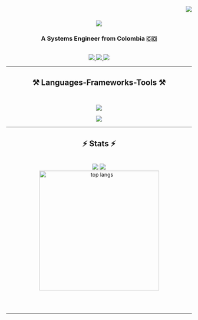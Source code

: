 
<img align="right" src="https://visitor-badge.laobi.icu/badge?page_id=xArkqngel" />

<h1 align="center">
    <img src="https://readme-typing-svg.herokuapp.com/?font=FiraCode&size=35&color=CC07F7&center=true&vCenter=true&width=500&height=70&duration=4000&lines=Hi+There!+👋;+I'm+Miguel+Rubiano!;" />
</h1>

<h3 align="center">A Systems Engineer from Colombia 🇨🇴</h3>

<br/>
 
<div align="center"> 
  <a href="mailto:arkqngel343@gmail.com">
    <img src="https://img.shields.io/badge/Gmail-333333?style=for-the-badge&logo=gmail&logoColor=red" />
  </a>
  <a href="https://linkedin.com/in/miguelrubiano343" target="_blank">
    <img src="https://img.shields.io/badge/LinkedIn-0077B5?style=for-the-badge&logo=linkedin&logoColor=white" target="_blank" />
  </a>
  <a href="https://xark-portfolio.netlify.app/" target="_blank">
     <img src="https://img.shields.io/badge/Portfolio-FF5722?style=for-the-badge&logo=todoist&logoColor=white" target="_blank" /> <!-- sqlite, safari, google-chrome are other good icon options -->
  </a>
</div>

 <hr/>
 
<h2 align="center">⚒️ Languages-Frameworks-Tools ⚒️</h2>
<br/>
<div align="center">
    <p align="center">
  <a href="https://skillicons.dev">
    <img src="https://skillicons.dev/icons?i=js,ts,react,nextjs,astro,html,css,tailwind,bootstrap,materialui,sass,vite,vitest,apollo&perline=7" />
  </a>
</p>
<p align="center">
  <a href="https://skillicons.dev">
    <img src="https://skillicons.dev/icons?i=java,nodejs,express,nestjs,jest,cypress,graphql,mongodb,postgres,mysql,aws,supabase,docker,idea&perline=7" />
  </a>
</p>
</div>

<hr/>

<h2 align="center">⚡ Stats ⚡</h2>
<br>
<div align=center>
  <img src="https://github-readme-stats.vercel.app/api?username=xArkqngel&show_icons=true&theme=synthwave"/>
  <img src="https://streak-stats.demolab.com?user=xArkqngel&theme=synthwave&exclude_days=Sun%2CSat"/>
  <br/>
  <img width=325 align="center" src="https://github-readme-stats.vercel.app/api/top-langs/?username=xArkqngel&hide=HTML&langs_count=8&layout=compact&theme=synthwave&border_radius=10&size_weight=0.5&count_weight=0.5&exclude_repo=github-readme-stats" alt="top langs" />
</div>

<br/><br/>

<hr/>



